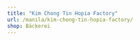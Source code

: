 ```yaml
---
title: "Kim Chong Tin Hopia Factory"
url: /manila/kim-chong-tin-hopia-factory/
shop: Bäckerei
---
```

